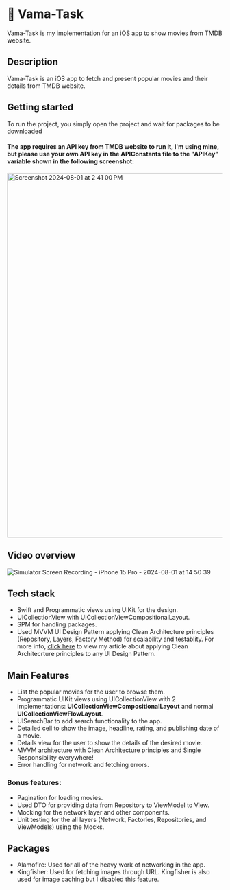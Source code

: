 # 🍏 Vama-Task
Vama-Task is my implementation for an iOS app to show movies from TMDB website.

## Description
Vama-Task is an iOS app to fetch and present popular movies and their details from TMDB website.

## Getting started
To run the project, you simply open the project and wait for packages to be downloaded
#### The app requires an API key from TMDB website to run it, I'm using mine, but please use your own API key in the APIConstants file to the "APIKey" variable shown in the following screenshot:
<img width="850" alt="Screenshot 2024-08-01 at 2 41 00 PM" src="https://github.com/user-attachments/assets/d5bdcf1d-75c8-4687-8115-c5ddf8c75a7c">

## Video overview
![Simulator Screen Recording - iPhone 15 Pro - 2024-08-01 at 14 50 39](https://github.com/user-attachments/assets/a26178eb-3d06-4a39-922c-f9ca86c6cb58)

## Tech stack
- Swift and Programmatic views using UIKit for the design.
- UICollectionView with UICollectionViewCompositionalLayout.
- SPM for handling packages.
- Used MVVM UI Design Pattern applying Clean Architecture principles (Repository, Layers, Factory Method) for scalability and testablity. For more info, <a href="https://www.google.com](https://inoor.hashnode.dev/clean-mvp-with-swift">click here</a> to view my article about applying Clean Architecrture principles to any UI Design Pattern.

## Main Features
- List the popular movies for the user to browse them.
- Programmatic UIKit views using UICollectionView with 2 implementations: **UICollectionViewCompositionalLayout** and normal **UICollectionViewFlowLayout**.
- UISearchBar to add search functionality to the app.
- Detailed cell to show the image, headline, rating, and publishing date of a movie.
- Details view for the user to show the details of the desired movie.
- MVVM architecture with Clean Architecture principles and Single Responsibility everywhere!
- Error handling for network and fetching errors.

### Bonus features:
- Pagination for loading movies.
- Used DTO for providing data from Repository to ViewModel to View.
- Mocking for the network layer and other components.
- Unit testing for the all layers (Network, Factories, Repositories, and ViewModels) using the Mocks.

## Packages
- Alamofire: Used for all of the heavy work of networking in the app.
- Kingfisher: Used for fetching images through URL. Kingfisher is also used for image caching but I disabled this feature.
